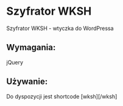 Szyfrator WKSH
==============

Szyfrator WKSH - wtyczka do WordPressa

Wymagania:
----------
jQuery

Używanie:
---------
Do dyspozycji jest shortcode [wksh][/wksh]
